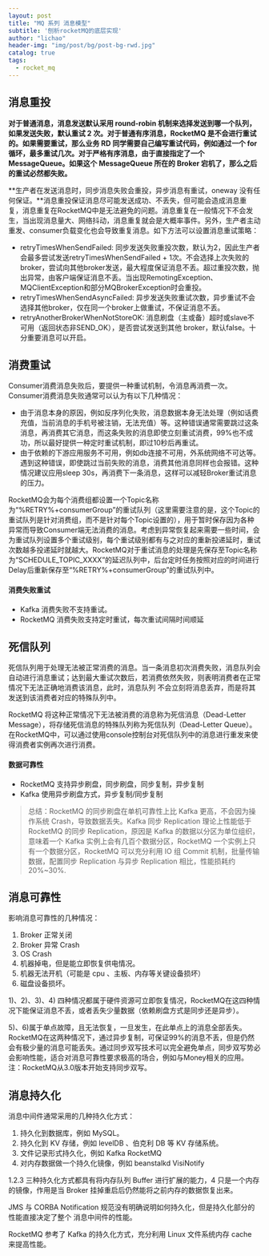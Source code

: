 ```yaml
---
layout: post
title: "MQ 系列 消息模型"
subtitle: '刨析rocketMQ的底层实现'
author: "lichao"
header-img: "img/post/bg/post-bg-rwd.jpg"
catalog: true
tags:
  - rocket_mq
---
```



## 消息重投
**对于普通消息，消息发送默认采用 round-robin 机制来选择发送到哪一个队列，如果发送失败，默认重试 2 次。对于普通有序消息，RocketMQ 是不会进行重试的。如果需要重试，那么业务 RD 同学需要自己编写重试代码，例如通过一个 for 循环，最多重试几次。对于严格有序消息，由于直接指定了一个 MessageQueue。如果这个 MessageQueue 所在的 Broker 宕机了，那么之后的重试必然都失败。**

**生产者在发送消息时，同步消息失败会重投，异步消息有重试，oneway 没有任何保证。**消息重投保证消息尽可能发送成功、不丢失，但可能会造成消息重复，消息重复在RocketMQ中是无法避免的问题。消息重复在一般情况下不会发生，当出现消息量大、网络抖动，消息重复就会是大概率事件。另外，生产者主动重发、consumer负载变化也会导致重复消息。如下方法可以设置消息重试策略：
* retryTimesWhenSendFailed: 同步发送失败重投次数，默认为2，因此生产者会最多尝试发送retryTimesWhenSendFailed + 1次。不会选择上次失败的broker，尝试向其他broker发送，最大程度保证消息不丢。超过重投次数，抛出异常，由客户端保证消息不丢。当出现RemotingException、MQClientException和部分MQBrokerException时会重投。
* retryTimesWhenSendAsyncFailed: 异步发送失败重试次数，异步重试不会选择其他broker，仅在同一个broker上做重试，不保证消息不丢。
* retryAnotherBrokerWhenNotStoreOK: 消息刷盘（主或备）超时或slave不可用（返回状态非SEND_OK），是否尝试发送到其他 broker，默认false。十分重要消息可以开启。


## 消费重试
Consumer消费消息失败后，要提供一种重试机制，令消息再消费一次。Consumer消费消息失败通常可以认为有以下几种情况：

* 由于消息本身的原因，例如反序列化失败，消息数据本身无法处理（例如话费充值，当前消息的手机号被注销，无法充值）等。这种错误通常需要跳过这条消息，再消费其它消息，而这条失败的消息即使立刻重试消费，99%也不成功，所以最好提供一种定时重试机制，即过10秒后再重试。
* 由于依赖的下游应用服务不可用，例如db连接不可用，外系统网络不可达等。遇到这种错误，即使跳过当前失败的消息，消费其他消息同样也会报错。这种情况建议应用sleep 30s，再消费下一条消息，这样可以减轻Broker重试消息的压力。

RocketMQ会为每个消费组都设置一个Topic名称为“%RETRY%+consumerGroup”的重试队列（这里需要注意的是，这个Topic的重试队列是针对消费组，而不是针对每个Topic设置的），用于暂时保存因为各种异常而导致Consumer端无法消费的消息。考虑到异常恢复起来需要一些时间，会为重试队列设置多个重试级别，每个重试级别都有与之对应的重新投递延时，重试次数越多投递延时就越大。RocketMQ对于重试消息的处理是先保存至Topic名称为“SCHEDULE_TOPIC_XXXX”的延迟队列中，后台定时任务按照对应的时间进行Delay后重新保存至“%RETRY%+consumerGroup”的重试队列中。

#### 消费失败重试
* Kafka 消费失败不支持重试。
* RocketMQ 消费失败支持定时重试，每次重试间隔时间顺延 

## 死信队列
死信队列用于处理无法被正常消费的消息。当一条消息初次消费失败，消息队列会自动进行消息重试；达到最大重试次数后，若消费依然失败，则表明消费者在正常情况下无法正确地消费该消息，此时，消息队列 不会立刻将消息丢弃，而是将其发送到该消费者对应的特殊队列中。

RocketMQ 将这种正常情况下无法被消费的消息称为死信消息（Dead-Letter Message），将存储死信消息的特殊队列称为死信队列（Dead-Letter Queue）。在RocketMQ中，可以通过使用console控制台对死信队列中的消息进行重发来使得消费者实例再次进行消费。

#### 数据可靠性
* RocketMQ 支持异步刷盘，同步刷盘，同步复制，异步复制
* Kafka 使用异步刷盘方式，异步复制/同步复制

> 总结：RocketMQ 的同步刷盘在单机可靠性上比 Kafka 更高，不会因为操作系统 Crash，导致数据丢失。Kafka 同步 Replication 理论上性能低于 RocketMQ 的同步 Replication，原因是 Kafka 的数据以分区为单位组织，意味着一个 Kafka 实例上会​​有几百个数据分区，RocketMQ 一个实例上只有一个数据分区，RocketMQ 可以充分利用 IO 组 Commit 机制，批量传输数据，配置同步 Replication 与异步 Replication 相比，性能损耗约 20%~30%.

## 消息可靠性

影响消息可靠性的几种情况：
1. Broker 正常关闭
2. Broker 异常 Crash
3. OS Crash
4. 机器掉电，但是能立即恢复供电情况。
5. 机器无法开机（可能是 cpu 、主板、内存等关键设备损坏）
6. 磁盘设备损坏。

1)、2)、3)、4) 四种情况都属于硬件资源可立即恢复情况，RocketMQ在这四种情况下能保证消息不丢，或者丢失少量数据（依赖刷盘方式是同步还是异步）。

5)、6)属于单点故障，且无法恢复，一旦发生，在此单点上的消息全部丢失。RocketMQ在这两种情况下，通过异步复制，可保证99%的消息不丢，但是仍然会有极少量的消息可能丢失。通过同步双写技术可以完全避免单点，同步双写势必会影响性能，适合对消息可靠性要求极高的场合，例如与Money相关的应用。注：RocketMQ从3.0版本开始支持同步双写。

## 消息持久化
消息中间件通常采用的几种持久化方式：
1. 持久化到数据库，例如 MySQL。
2. 持久化到 KV 存储，例如 levelDB 、伯克利 DB 等 KV 存储系统。
3. 文件记录形式持久化，例如 Kafka RocketMQ
4. 对内存数据做一个持久化镜像，例如 beanstalkd VisiNotify

1.2.3 三种持久化方式都具有将内存队列 Buffer 进行扩展的能力，4 只是一个内存的镜像，作用是当 Broker 挂掉重启后仍然能将之前内存的数据恢复出来。

JMS 与 CORBA Notification 规范没有明确说明如何持久化，但是持久化部分的性能直接决定了整个 消息中间件的性能。

RocketMQ 参考了 Kafka 的持久化方式，充分利用 Linux 文件系统内存 cache 来提高性能。
